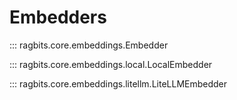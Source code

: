 # Embedders

::: ragbits.core.embeddings.Embedder

::: ragbits.core.embeddings.local.LocalEmbedder

::: ragbits.core.embeddings.litellm.LiteLLMEmbedder
